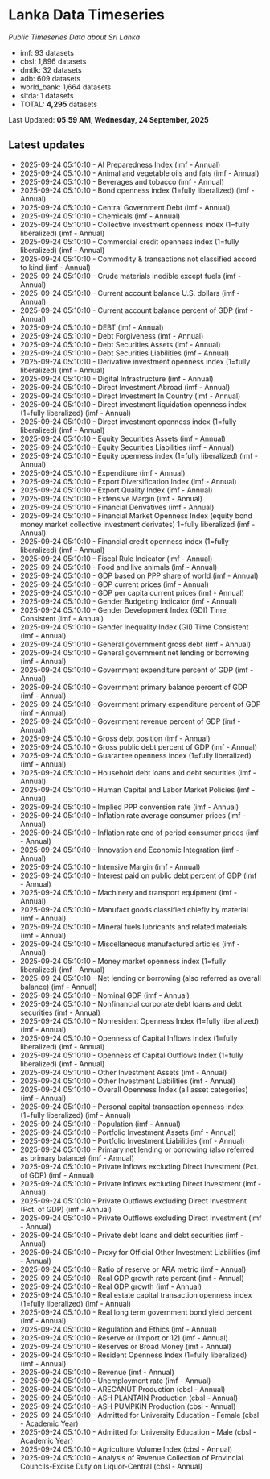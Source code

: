 # Lanka Data Timeseries
*Public Timeseries Data about Sri Lanka*

* imf: 93 datasets
* cbsl: 1,896 datasets
* dmtlk: 32 datasets
* adb: 609 datasets
* world_bank: 1,664 datasets
* sltda: 1 datasets
* TOTAL: **4,295** datasets

Last Updated: **05:59 AM, Wednesday, 24 September, 2025**

## Latest updates

* 2025-09-24 05:10:10 - AI Preparedness Index (imf - Annual)
* 2025-09-24 05:10:10 - Animal and vegetable oils and fats (imf - Annual)
* 2025-09-24 05:10:10 - Beverages and tobacco (imf - Annual)
* 2025-09-24 05:10:10 - Bond openness index (1=fully liberalized) (imf - Annual)
* 2025-09-24 05:10:10 - Central Government Debt (imf - Annual)
* 2025-09-24 05:10:10 - Chemicals (imf - Annual)
* 2025-09-24 05:10:10 - Collective investment openness index (1=fully liberalized) (imf - Annual)
* 2025-09-24 05:10:10 - Commercial credit openness index (1=fully liberalized) (imf - Annual)
* 2025-09-24 05:10:10 - Commodity & transactions not classified accord to kind (imf - Annual)
* 2025-09-24 05:10:10 - Crude materials inedible except fuels (imf - Annual)
* 2025-09-24 05:10:10 - Current account balance U.S. dollars (imf - Annual)
* 2025-09-24 05:10:10 - Current account balance percent of GDP (imf - Annual)
* 2025-09-24 05:10:10 - DEBT (imf - Annual)
* 2025-09-24 05:10:10 - Debt Forgiveness (imf - Annual)
* 2025-09-24 05:10:10 - Debt Securities Assets (imf - Annual)
* 2025-09-24 05:10:10 - Debt Securities Liabilities (imf - Annual)
* 2025-09-24 05:10:10 - Derivative investment openness index (1=fully liberalized) (imf - Annual)
* 2025-09-24 05:10:10 - Digital Infrastructure (imf - Annual)
* 2025-09-24 05:10:10 - Direct Investment Abroad (imf - Annual)
* 2025-09-24 05:10:10 - Direct Investment In Country (imf - Annual)
* 2025-09-24 05:10:10 - Direct investment liquidation openness index (1=fully liberalized) (imf - Annual)
* 2025-09-24 05:10:10 - Direct investment openness index (1=fully liberalized) (imf - Annual)
* 2025-09-24 05:10:10 - Equity Securities Assets (imf - Annual)
* 2025-09-24 05:10:10 - Equity Securities Liabilities (imf - Annual)
* 2025-09-24 05:10:10 - Equity openness index (1=fully liberalized) (imf - Annual)
* 2025-09-24 05:10:10 - Expenditure (imf - Annual)
* 2025-09-24 05:10:10 - Export Diversification Index (imf - Annual)
* 2025-09-24 05:10:10 - Export Quality Index (imf - Annual)
* 2025-09-24 05:10:10 - Extensive Margin (imf - Annual)
* 2025-09-24 05:10:10 - Financial Derivatives (imf - Annual)
* 2025-09-24 05:10:10 - Financial Market Openness Index (equity bond money market collective investment derivates) 1=fully liberalized (imf - Annual)
* 2025-09-24 05:10:10 - Financial credit openness index (1=fully liberalized) (imf - Annual)
* 2025-09-24 05:10:10 - Fiscal Rule Indicator (imf - Annual)
* 2025-09-24 05:10:10 - Food and live animals (imf - Annual)
* 2025-09-24 05:10:10 - GDP based on PPP share of world (imf - Annual)
* 2025-09-24 05:10:10 - GDP current prices (imf - Annual)
* 2025-09-24 05:10:10 - GDP per capita current prices (imf - Annual)
* 2025-09-24 05:10:10 - Gender Budgeting Indicator (imf - Annual)
* 2025-09-24 05:10:10 - Gender Development Index (GDI) Time Consistent (imf - Annual)
* 2025-09-24 05:10:10 - Gender Inequality Index (GII) Time Consistent (imf - Annual)
* 2025-09-24 05:10:10 - General government gross debt (imf - Annual)
* 2025-09-24 05:10:10 - General government net lending or borrowing (imf - Annual)
* 2025-09-24 05:10:10 - Government expenditure percent of GDP (imf - Annual)
* 2025-09-24 05:10:10 - Government primary balance percent of GDP (imf - Annual)
* 2025-09-24 05:10:10 - Government primary expenditure percent of GDP (imf - Annual)
* 2025-09-24 05:10:10 - Government revenue percent of GDP (imf - Annual)
* 2025-09-24 05:10:10 - Gross debt position (imf - Annual)
* 2025-09-24 05:10:10 - Gross public debt percent of GDP (imf - Annual)
* 2025-09-24 05:10:10 - Guarantee openness index (1=fully liberalized) (imf - Annual)
* 2025-09-24 05:10:10 - Household debt loans and debt securities (imf - Annual)
* 2025-09-24 05:10:10 - Human Capital and Labor Market Policies (imf - Annual)
* 2025-09-24 05:10:10 - Implied PPP conversion rate (imf - Annual)
* 2025-09-24 05:10:10 - Inflation rate average consumer prices (imf - Annual)
* 2025-09-24 05:10:10 - Inflation rate end of period consumer prices (imf - Annual)
* 2025-09-24 05:10:10 - Innovation and Economic Integration (imf - Annual)
* 2025-09-24 05:10:10 - Intensive Margin (imf - Annual)
* 2025-09-24 05:10:10 - Interest paid on public debt percent of GDP (imf - Annual)
* 2025-09-24 05:10:10 - Machinery and transport equipment (imf - Annual)
* 2025-09-24 05:10:10 - Manufact goods classified chiefly by material (imf - Annual)
* 2025-09-24 05:10:10 - Mineral fuels lubricants and related materials (imf - Annual)
* 2025-09-24 05:10:10 - Miscellaneous manufactured articles (imf - Annual)
* 2025-09-24 05:10:10 - Money market openness index (1=fully liberalized) (imf - Annual)
* 2025-09-24 05:10:10 - Net lending or borrowing (also referred as overall balance) (imf - Annual)
* 2025-09-24 05:10:10 - Nominal GDP (imf - Annual)
* 2025-09-24 05:10:10 - Nonfinancial corporate debt loans and debt securities (imf - Annual)
* 2025-09-24 05:10:10 - Nonresident Openness Index (1=fully liberalized) (imf - Annual)
* 2025-09-24 05:10:10 - Openness of Capital Inflows Index (1=fully liberalized) (imf - Annual)
* 2025-09-24 05:10:10 - Openness of Capital Outflows Index (1=fully liberalized) (imf - Annual)
* 2025-09-24 05:10:10 - Other Investment Assets (imf - Annual)
* 2025-09-24 05:10:10 - Other Investment Liabilities (imf - Annual)
* 2025-09-24 05:10:10 - Overall Openness Index (all asset categories) (imf - Annual)
* 2025-09-24 05:10:10 - Personal capital transaction openness index (1=fully liberalized) (imf - Annual)
* 2025-09-24 05:10:10 - Population (imf - Annual)
* 2025-09-24 05:10:10 - Portfolio Investment Assets (imf - Annual)
* 2025-09-24 05:10:10 - Portfolio Investment Liabilities (imf - Annual)
* 2025-09-24 05:10:10 - Primary net lending or borrowing (also referred as primary balance) (imf - Annual)
* 2025-09-24 05:10:10 - Private Inflows excluding Direct Investment (Pct. of GDP) (imf - Annual)
* 2025-09-24 05:10:10 - Private Inflows excluding Direct Investment (imf - Annual)
* 2025-09-24 05:10:10 - Private Outflows excluding Direct Investment (Pct. of GDP) (imf - Annual)
* 2025-09-24 05:10:10 - Private Outflows excluding Direct Investment (imf - Annual)
* 2025-09-24 05:10:10 - Private debt loans and debt securities (imf - Annual)
* 2025-09-24 05:10:10 - Proxy for Official Other Investment Liabilities (imf - Annual)
* 2025-09-24 05:10:10 - Ratio of reserve or ARA metric (imf - Annual)
* 2025-09-24 05:10:10 - Real GDP growth rate percent (imf - Annual)
* 2025-09-24 05:10:10 - Real GDP growth (imf - Annual)
* 2025-09-24 05:10:10 - Real estate capital transaction openness index (1=fully liberalized) (imf - Annual)
* 2025-09-24 05:10:10 - Real long term government bond yield percent (imf - Annual)
* 2025-09-24 05:10:10 - Regulation and Ethics (imf - Annual)
* 2025-09-24 05:10:10 - Reserve or (Import or 12) (imf - Annual)
* 2025-09-24 05:10:10 - Reserves or Broad Money (imf - Annual)
* 2025-09-24 05:10:10 - Resident Openness Index (1=fully liberalized) (imf - Annual)
* 2025-09-24 05:10:10 - Revenue (imf - Annual)
* 2025-09-24 05:10:10 - Unemployment rate (imf - Annual)
* 2025-09-24 05:10:10 - ARECANUT Production (cbsl - Annual)
* 2025-09-24 05:10:10 - ASH PLANTAIN Production (cbsl - Annual)
* 2025-09-24 05:10:10 - ASH PUMPKIN Production (cbsl - Annual)
* 2025-09-24 05:10:10 - Admitted for University Education - Female (cbsl - Academic Year)
* 2025-09-24 05:10:10 - Admitted for University Education - Male (cbsl - Academic Year)
* 2025-09-24 05:10:10 - Agriculture Volume Index (cbsl - Annual)
* 2025-09-24 05:10:10 - Analysis of Revenue Collection of Provincial Councils-Excise Duty on Liquor-Central (cbsl - Annual)